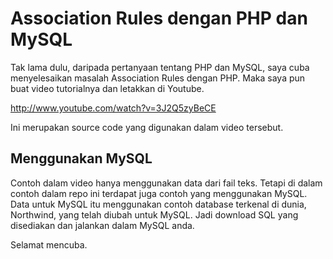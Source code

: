 Association Rules dengan PHP dan MySQL
===============

Tak lama dulu, daripada pertanyaan tentang PHP dan MySQL, saya cuba menyelesaikan masalah Association Rules dengan PHP. Maka saya pun buat video tutorialnya dan letakkan di Youtube.

http://www.youtube.com/watch?v=3J2Q5zyBeCE

Ini merupakan source code yang digunakan dalam video tersebut.

Menggunakan MySQL
----------------

Contoh dalam video hanya menggunakan data dari fail teks. Tetapi di dalam contoh dalam repo ini terdapat juga contoh yang menggunakan MySQL. Data untuk MySQL itu menggunakan contoh database terkenal di dunia, Northwind, yang telah diubah untuk MySQL. Jadi download SQL yang disediakan dan jalankan dalam MySQL anda.

Selamat mencuba.
